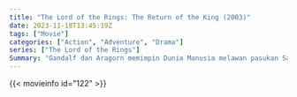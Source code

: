 ```yaml
---
title: "The Lord of the Rings: The Return of the King (2003)"
date: 2023-11-18T13:45:19Z
tags: ["Movie"]
categories: ["Action", "Adventure", "Drama"]
series: ["The Lord of the Rings"]
Summary: "Gandalf dan Aragorn memimpin Dunia Manusia melawan pasukan Sauron untuk mengalihkan pandangannya dari Frodo dan Sam saat mereka mendekati Gunung Doom dengan Cincin Utama."
---
```


<mux-player stream-type="on-demand"
src="https://kp3d-my.sharepoint.com/personal/ryoo_kp3d_onmicrosoft_com/_layouts/15/download.aspx?share=EXreSJOkIXdOkqPTfN8cnjEB_G-AgeLH2c1UYdnEUZy8EQ" prefer-playback="mse" controls>

</mux-player>


{{< movieinfo id="122" >}}

<script src="https://cdn.jsdelivr.net/npm/@mux/mux-player"></script>

 <script type="application/ld+json ">
{
"@context": "https://schema.org/",
"@type": "VideoObject",
"name": "The Lord of the Rings: The Return of the King (2003)",
"contentUrl": "https://stream.mux.com/Ur8Ze88qwq401SRTMg9zrkmzX1ypwyKUiPVtB3LNlZPg.m3u8",
"thumbnailUrl": "https://www.themoviedb.org/t/p/original/1UGuss2w8JuSzvGSWsP4wN0v7cN.jpg?width=314&fit_mode=preserve&time=25",
"uploadDate": "2023-11-18T13:45:19Z",
}

</script>